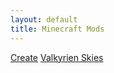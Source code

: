 ```yaml
---
layout: default
title: Minecraft Mods
---
```


[Create](/repo/files/discord/minecraft/create-fabric-0.5.1-f-build.1417+mc1.20.1.jar)
[Valkyrien Skies](/repo/files/discord/minecraft/valkyrienskies-120-2.3.0-beta.5.jar)
